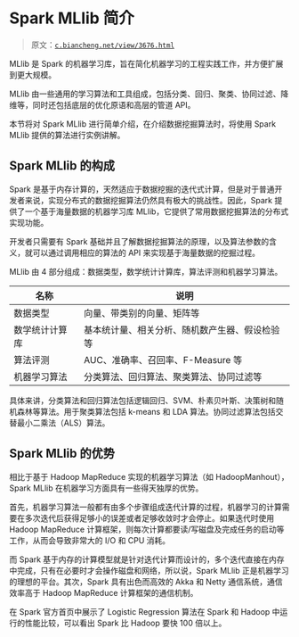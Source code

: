 # Spark MLlib 简介

> 原文：[`c.biancheng.net/view/3676.html`](http://c.biancheng.net/view/3676.html)

MLlib 是 Spark 的机器学习库，旨在简化机器学习的工程实践工作，并方便扩展到更大规模。

MLlib 由一些通用的学习算法和工具组成，包括分类、回归、聚类、协同过滤、降维等，同时还包括底层的优化原语和高层的管道 API。

本节将对 Spark MLlib 进行简单介绍，在介绍数据挖掘算法时，将使用 Spark MLlib 提供的算法进行实例讲解。

## Spark MLlib 的构成

Spark 是基于内存计算的，天然适应于数据挖掘的迭代式计算，但是对于普通开发者来说，实现分布式的数据挖掘算法仍然具有极大的挑战性。因此，Spark 提供了一个基于海量数据的机器学习库 MLlib，它提供了常用数据挖掘算法的分布式实现功能。

开发者只需要有 Spark 基础并且了解数据挖掘算法的原理，以及算法参数的含义，就可以通过调用相应的算法的 API 来实现基于海量数据的挖掘过程。

MLlib 由 4 部分组成：数据类型，数学统计计算库，算法评测和机器学习算法。

| 名称 | 说明 |
| --- | --- |
| 数据类型 | 向量、带类别的向量、矩阵等 |
| 数学统计计算库 | 基本统计量、相关分析、随机数产生器、假设检验等 |
| 算法评测 | AUC、准确率、召回率、F-Measure 等 |
| 机器学习算法 | 分类算法、回归算法、聚类算法、协同过滤等 |

具体来讲，分类算法和回归算法包括逻辑回归、SVM、朴素贝叶斯、决策树和随机森林等算法。用于聚类算法包括 k-means 和 LDA 算法。协同过滤算法包括交替最小二乘法（ALS）算法。

## Spark MLlib 的优势

相比于基于 Hadoop MapReduce 实现的机器学习算法（如 HadoopManhout），Spark MLlib 在机器学习方面具有一些得天独厚的优势。

首先，机器学习算法一般都有由多个步骤组成迭代计算的过程，机器学习的计算需要在多次迭代后获得足够小的误差或者足够收敛时才会停止。如果迭代时使用 Hadoop MapReduce 计算框架，则每次计算都要读/写磁盘及完成任务的启动等工作，从而会导致非常大的 I/O 和 CPU 消耗。

而 Spark 基于内存的计算模型就是针对迭代计算而设计的，多个迭代直接在内存中完成，只有在必要时才会操作磁盘和网络，所以说，Spark MLlib 正是机器学习的理想的平台。其次，Spark 具有出色而高效的 Akka 和 Netty 通信系统，通信效率高于 Hadoop MapReduce 计算框架的通信机制。

在 Spark 官方首页中展示了 Logistic Regression 算法在 Spark 和 Hadoop 中运行的性能比较，可以看出 Spark 比 Hadoop 要快 100 倍以上。